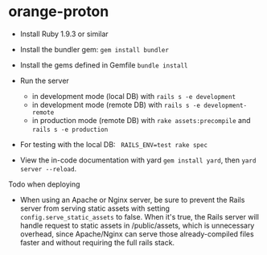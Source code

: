 orange-proton
=============

* Install Ruby 1.9.3 or similar
* Install the bundler gem: `gem install bundler`
* Install the gems defined in Gemfile `bundle install`
* Run the server
  * in development mode (local DB) with `rails s -e development`
  * in development mode (remote DB) with `rails s -e development-remote`
  * in production mode (remote DB) with `rake assets:precompile` and `rails s -e production`

* For testing with the local DB: ` RAILS_ENV=test rake spec`

* View the in-code documentation with yard `gem install yard`, then `yard server --reload`.

Todo when deploying
* When using an Apache or Nginx server, be sure to prevent the Rails server from serving static assets with setting `config.serve_static_assets` to false. When it's true, the Rails server will handle request to static assets in /public/assets, which is unnecessary overhead, since Apache/Nginx can serve those already-compiled files faster and without requiring the full rails stack.

